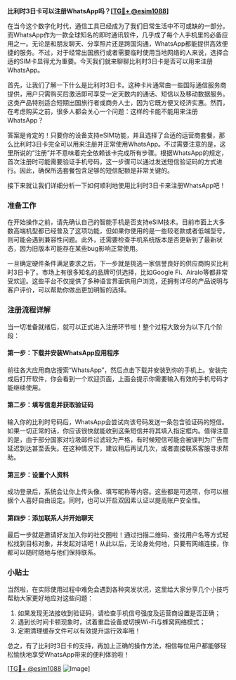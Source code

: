 **比利时3日卡可以注册WhatsApp吗？[[TG💪+ @esim1088](https://t.me/s/esim1088)]**

在当今这个数字化时代，通信工具已经成为了我们日常生活中不可或缺的一部分。而WhatsApp作为一款全球知名的即时通讯软件，几乎成了每个人手机里的必备应用之一。无论是和朋友聊天、分享照片还是跨国沟通，WhatsApp都能提供高效便捷的服务。不过，对于经常出国旅行或者需要临时使用当地网络的人来说，选择合适的SIM卡显得尤为重要。今天我们就来聊聊比利时3日卡是否可以用来注册WhatsApp。

首先，让我们了解一下什么是比利时3日卡。这种卡片通常由一些国际通信服务商提供，用户只需购买后激活即可享受一定天数内的通话、短信以及移动数据服务。这类产品特别适合短期出国旅行者或商务人士，因为它既方便又经济实惠。然而，在考虑购买之前，很多人都会关心一个问题：这样的卡能不能用来注册WhatsApp？

答案是肯定的！只要你的设备支持eSIM功能，并且选择了合适的运营商套餐，那么比利时3日卡完全可以用来注册并正常使用WhatsApp。不过需要注意的是，这里所说的“注册”并不意味着完全依赖该卡完成所有步骤。根据WhatsApp的规定，首次注册时可能需要验证手机号码，这一步骤可以通过发送短信验证码的方式进行。因此，确保所选套餐包含足够的短信配额是非常关键的。

接下来就让我们详细分析一下如何顺利地使用比利时3日卡来注册WhatsApp吧！

### 准备工作

在开始操作之前，请先确认自己的智能手机是否支持eSIM技术。目前市面上大多数高端机型都已经普及了这项功能，但如果你使用的是一些较老款或者低端型号，则可能会遇到兼容性问题。此外，还需要检查手机系统版本是否更新到了最新状态，因为旧版本可能存在某些bug影响正常使用。

一旦确定硬件条件满足要求之后，下一步就是挑选一家信誉良好的供应商购买比利时3日卡了。市场上有很多知名的品牌可供选择，比如Google Fi、Airalo等都非常受欢迎。这些平台不仅提供了多种语言界面供用户浏览，还拥有详尽的产品说明与客户评价，可以帮助你做出更加明智的选择。

### 注册流程详解

当一切准备就绪后，就可以正式进入注册环节啦！整个过程大致分为以下几个阶段：

#### 第一步：下载并安装WhatsApp应用程序

前往各大应用商店搜索“WhatsApp”，然后点击下载并安装到你的手机上。安装完成后打开软件，你会看到一个欢迎页面，上面会提示你需要输入有效的手机号码才能继续使用。

#### 第二步：填写信息并获取验证码

输入你的比利时号码后，WhatsApp会尝试向该号码发送一条包含验证码的短信。如果一切正常的话，你应该很快就能收到这条短信并将其填入指定框内。值得注意的是，由于部分国家对垃圾邮件过滤较为严格，有时候短信可能会被误判为广告而延迟到达甚至丢失。在这种情况下，建议稍后再试几次，或者直接联系客服寻求帮助。

#### 第三步：设置个人资料

成功登录后，系统会让你上传头像、填写昵称等内容。这些都是可选项，你可以根据个人喜好自由设定。同时，也可以开启双因素认证以提高账户安全性。

#### 第四步：添加联系人并开始聊天

最后一步就是邀请好友加入你的社交圈啦！通过扫描二维码、查找用户名等方式轻松找到目标对象，并发起对话吧！从此以后，无论身处何地，只要有网络连接，你都可以随时随地与他们保持联系。

### 小贴士

当然啦，在实际使用过程中难免会遇到各种突发状况，这里给大家分享几个小技巧帮助大家更好地应对这些问题：

1. 如果发现无法接收到验证码，请检查手机信号强度及运营商设置是否正确；
2. 遇到长时间卡顿现象时，试着重启设备或切换Wi-Fi与蜂窝网络模式；
3. 定期清理缓存文件可以有效提升运行效率哦！

总之，有了比利时3日卡的支持，再加上正确的操作方法，相信每位用户都能够轻松愉快地享受WhatsApp带来的便利体验啦！

[[TG💪+ @esim1088](https://t.me/s/esim1088) ![Image](https://i.postimg.cc/4NQfJmqS/Snipaste-2025-05-13-00-14-12.png)]